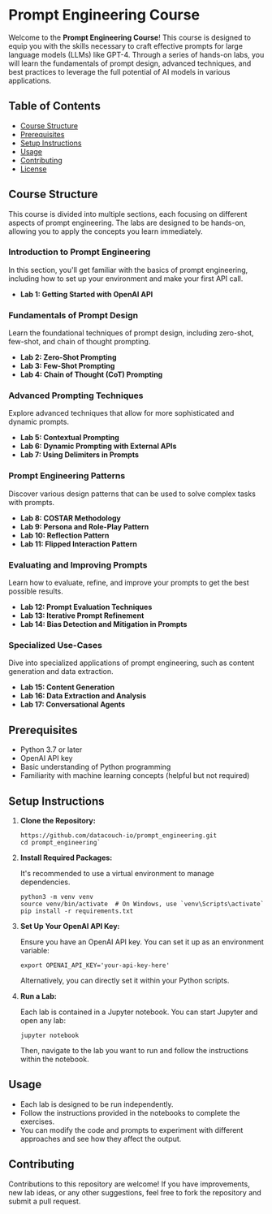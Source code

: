 # Prompt Engineering Course

Welcome to the  **Prompt Engineering Course**! This course is designed to equip you with the skills necessary to craft effective prompts for large language models (LLMs) like GPT-4. Through a series of hands-on labs, you will learn the fundamentals of prompt design, advanced techniques, and best practices to leverage the full potential of AI models in various applications.

## Table of Contents

-   [Course Structure](#course-structure)
-   [Prerequisites](#prerequisites)
-   [Setup Instructions](#setup-instructions)
-   [Usage](#usage)
-   [Contributing](#contributing)
-   [License](#license)

## Course Structure

This course is divided into multiple sections, each focusing on different aspects of prompt engineering. The labs are designed to be hands-on, allowing you to apply the concepts you learn immediately.

### Introduction to Prompt Engineering

In this section, you'll get familiar with the basics of prompt engineering, including how to set up your environment and make your first API call.

-   **Lab 1: Getting Started with OpenAI API**

### Fundamentals of Prompt Design

Learn the foundational techniques of prompt design, including zero-shot, few-shot, and chain of thought prompting.

-   **Lab 2: Zero-Shot Prompting**
-   **Lab 3: Few-Shot Prompting**
-   **Lab 4: Chain of Thought (CoT) Prompting**

### Advanced Prompting Techniques

Explore advanced techniques that allow for more sophisticated and dynamic prompts.

-   **Lab 5: Contextual Prompting**
-   **Lab 6: Dynamic Prompting with External APIs**
-   **Lab 7: Using Delimiters in Prompts**

### Prompt Engineering Patterns

Discover various design patterns that can be used to solve complex tasks with prompts.

-   **Lab 8: COSTAR Methodology**
-   **Lab 9: Persona and Role-Play Pattern**
-   **Lab 10: Reflection Pattern**
-   **Lab 11: Flipped Interaction Pattern**

### Evaluating and Improving Prompts

Learn how to evaluate, refine, and improve your prompts to get the best possible results.

-   **Lab 12: Prompt Evaluation Techniques**
-   **Lab 13: Iterative Prompt Refinement**
-   **Lab 14: Bias Detection and Mitigation in Prompts**

### Specialized Use-Cases

Dive into specialized applications of prompt engineering, such as content generation and data extraction.

-   **Lab 15: Content Generation**
-   **Lab 16: Data Extraction and Analysis**
-   **Lab 17: Conversational Agents**


## Prerequisites

-   Python 3.7 or later
-   OpenAI API key
-   Basic understanding of Python programming
-   Familiarity with machine learning concepts (helpful but not required)

## Setup Instructions

1.  **Clone the Repository:**
    
    ```
    https://github.com/datacouch-io/prompt_engineering.git
    cd prompt_engineering` 
    ```
2.  **Install Required Packages:**
    
    It's recommended to use a virtual environment to manage dependencies.
    ```
    python3 -m venv venv
    source venv/bin/activate  # On Windows, use `venv\Scripts\activate`
    pip install -r requirements.txt
    ``` 
    
3.  **Set Up Your OpenAI API Key:**
    
    Ensure you have an OpenAI API key. You can set it up as an environment variable:
    
    ```
    export OPENAI_API_KEY='your-api-key-here'
    ```
    
    Alternatively, you can directly set it within your Python scripts.
    
4.  **Run a Lab:**
    
    Each lab is contained in a Jupyter notebook. You can start Jupyter and open any lab:
    ```
    jupyter notebook
    ```
    
    Then, navigate to the lab you want to run and follow the instructions within the notebook.
    

## Usage

-   Each lab is designed to be run independently.
-   Follow the instructions provided in the notebooks to complete the exercises.
-   You can modify the code and prompts to experiment with different approaches and see how they affect the output.

## Contributing

Contributions to this repository are welcome! If you have improvements, new lab ideas, or any other suggestions, feel free to fork the repository and submit a pull request.
